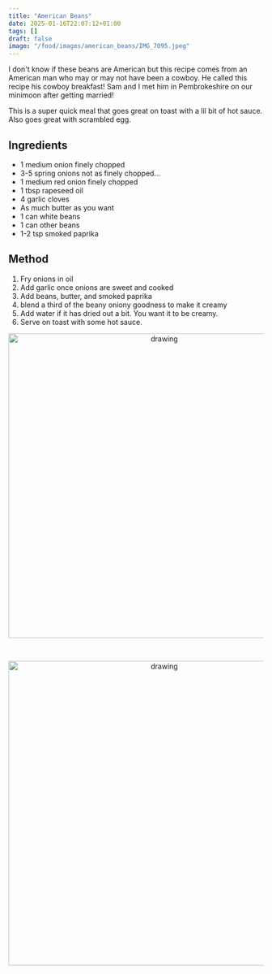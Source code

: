 ```yaml
---
title: "American Beans"
date: 2025-01-16T22:07:12+01:00
tags: []
draft: false
image: "/food/images/american_beans/IMG_7095.jpeg"
---
```


I don't know if these beans are American but this recipe comes from an American man who may or may not have been a cowboy. He called this recipe his cowboy breakfast! Sam and I met him in Pembrokeshire  on our minimoon after getting married! 

This is a super quick meal that goes great on toast with a lil bit of hot sauce. Also goes great with scrambled egg. 

## Ingredients 

* 1 medium onion finely chopped 
* 3-5 spring onions not as finely chopped... 
* 1 medium red onion finely chopped 
* 1 tbsp rapeseed oil 
* 4 garlic cloves 
* As much butter as you want
* 1 can white beans 
* 1 can other beans 
* 1-2 tsp smoked paprika

## Method 

1. Fry onions in oil 
2. Add garlic once onions are sweet and cooked 
2. Add beans, butter, and smoked paprika 
3. blend a third of the beany oniony goodness to make it creamy 
4. Add water if it has dried out a bit. You want it to be creamy. 
5. Serve on toast with some hot sauce. 


<p align="center"> 
<img src="/food/images/american_beans/IMG_7093.jpeg" alt="drawing" width="600"/>
</p>
<br>

<p align="center"> 
<img src="/food/images/american_beans/IMG_7095.jpeg" alt="drawing" width="600"/>
</p>
<br>